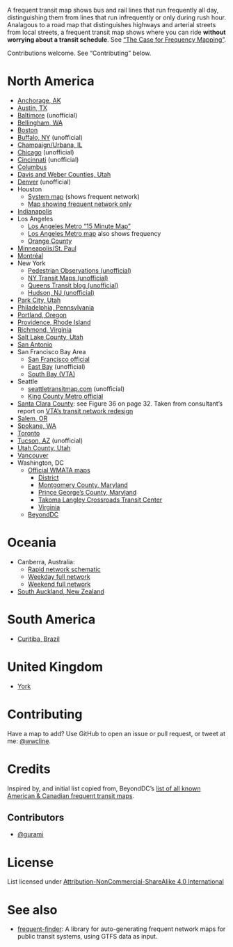 A frequent transit map shows bus and rail lines that run frequently all day, distinguishing them from lines that run infrequently or only during rush hour. Analagous to a road map that distinguishes highways and arterial streets from local streets, a frequent transit map shows where you can ride <b>without worrying about a transit schedule</b>. See [“The Case for Frequency Mapping”](https://humantransit.org/basics/the-case-for-frequency-mapping).

Contributions welcome. See “Contributing” below.

# North America

* [Anchorage, AK](https://www.muni.org/Departments/transit/PeopleMover/Documents/Anchorage%20Talks%20Transit/Comparison%20Maps%20on%20letterhead.pdf)
* [Austin, TX](https://capmetro.org/uploadedFiles/New2016/Plans_and_Development/Service_Changes/June2018/CAP_Mspc_Msys-Jun2018.pdf)
* [Baltimore](http://marc.szarkowski.us/4_Miscellaneous_Files/FrequentTransitMap/FrequentTransitMap.pdf) (unofficial)
* [Bellingham, WA](http://www.ridewta.com/Documents/Bellingham.pdf)
* [Boston](http://www.mbta.com/schedules_and_maps/subway/)
* [Buffalo, NY](https://www.google.com/maps/d/viewer?msa=0&ie=UTF&mid=zJrBqJ5t3ofc.krqQ-opbkEYA) (unofficial)
* [Champaign/Urbana, IL](http://www.cumtd.com/maps-and-schedules/system-maps/highfrequency)
* [Chicago](http://web.archive.org/web/20140214104948/http://www.prairiestateblue.com/diary/5576/cta-chicago-transit-authority-frequent-service-mapping) (unofficial)
* [Cincinnati](http://www.cincymap.org/) (unofficial)
* [Columbus](https://web.archive.org/web/20170615060452/http://www.cota.com/COTA/media/TSR/Current%20Maps/TSR_System_AllLines-11-1-2016.pdf)
* [Davis and Weber Counties, Utah](https://www.rideuta.com/-/media/Files/Rider-Info/Change-Day/ChangeDayWebDavCountySystemMapDec2022.ashx)
* [Denver](http://denverurbanism.com/2013/02/learn-to-love-the-bus-with-a-map-of-rtds-best-routes.html) (unofficial)
* Houston
   * [System map](http://ridemetro.org/MetroPDFs/NBN/New-METRO-System-Map.pdf) (shows frequent network)
   * [Map showing frequent network only](http://ridemetro.org/MetroPDFs/Schedules/SystemMaps/n-METRO-Frequent-Network-map.pdf)
* [Indianapolis](http://www.indygo.net/pages/system-map)
* Los Angeles
    * [Los Angeles Metro “15 Minute Map”](http://media.metro.net/riding_metro/maps/images/15_min_map.gif)
    * [Los Angeles Metro map](http://media.metro.net/riding_metro/maps/images/system_map.pdf) also shows frequency
    * [Orange County](http://octa.net/pdf/ETC_RideGuide%2015-minute.pdf)
* [Minneapolis/St. Paul](http://metrotransit.org/high-frequency-network-map.aspx)
* [Montréal](http://www.stm.info/sites/default/files/pictures/reseau10max-2016.pdf)
* New York
    * [Pedestrian Observations (unofficial)](http://pedestrianobservations.wordpress.com/2011/05/13/frequent-new-york-city-buses/)
    * [NY Transit Maps (unofficial)](http://nytransitmaps.tumblr.com/post/107648099115/a-frequent-transit-map-of-new-york-for-2015-all)
    * [Queens Transit blog (unofficial)](http://queenstransit.wordpress.com/category/frequent-maps/)
    * [Hudson, NJ (unofficial)](http://capntransit.blogspot.com/2012/08/frequent-transit-in-hudson-county-new.html)
* [Park City, Utah](http://www.parkcity.org/home/showdocument?id=3729)
* [Philadelphia, Pennsylvania](https://www.septa.org/frequency/img/2019-full-frequency-map.pdf)
* [Portland, Oregon](http://www.trimet.org/schedules/frequentservice.htm)
* [Providence, Rhode Island](http://www.ripta.com/stuff/contentmgr/files/0/4214cdbbe108103ebf207dd481fd0d0a/files/ripta_2012_system_map_final.pdf)
* [Richmond, Virginia](http://ridegrtc.com/media/routes/SystemMap_Nov2016.pdf)
* [Salt Lake County, Utah](https://www.rideuta.com/-/media/Files/Rider-Info/Change-Day/ChangeDaySLCountySystemMapDec2022.ashx)
* [San Antonio](http://www.viainfo.net/BusService/Docs/VIASystemMapJUNE2015.pdf)
* San Francisco Bay Area
    * [San Francisco official](https://www.sfmta.com/sites/default/files/maps/2016/SFMTA-Metro-Sept2015-RTP-Outln.pdf)
    * [East Bay](https://web.archive.org/web/20160405234850/http://calurbanist.com/east-bay-frequent-transit/) (unofficial)
    * [South Bay (VTA)](https://www.vta.org/go/maps)
* Seattle
    * [seattletransitmap.com](http://seattletransitmap.com/) (unofficial)
    * [King County Metro official](http://kingcounty.gov/depts/transportation/metro/schedules-maps/system-maps.aspx)
* [Santa Clara County](http://vtaorgcontent.s3-us-west-1.amazonaws.com/Site_Content/Transit_Choices_Report_Full.pdf): see Figure 36 on page 32. Taken from consultant’s report on [VTA’s transit network redesign](http://nextnetwork.vta.org)
* [Salem, OR](http://cherriots.org/sites/default/files/cherriots-system-map-8-5x11in-2017-09-05.pdf)
* [Spokane, WA](https://www.spokanetransit.com/files/content/STA_System_Map_Sept_2016_WEB.pdf)
* [Toronto](https://www.ttc.ca/PDF/Maps/TTC_SystemMap.pdf)
* [Tucson, AZ](http://www.humantransit.org/2014/07/tucson-a-frequent-network-map.html) (unofficial)
* [Utah County, Utah](https://www.rideuta.com/-/media/Files/Rider-Info/Change-Day/ChangeDayUtahCountySystemMapDec2022.ashx)
* [Vancouver](http://www.translink.ca/en/Plans-and-Projects/Frequent-Transit-Network.aspx)
* Washington, DC
    * [Official WMATA maps](https://www.wmata.com/schedules/maps/)
        * [District](https://www.wmata.com/schedules/maps/upload/WEB_DC-Metrobus-System-Map-FINAL.pdf)
        * [Montgomery County, Maryland](https://www.wmata.com/schedules/maps/upload/Mo-County-System-Map-Web-version.pdf)
        * [Prince George’s County, Maryland](https://www.wmata.com/schedules/maps/upload/WEB_PG-County-Metrobus-System-Map-FINAL.pdf)
        * [Takoma Langley Crossroads Transit Center](https://www.wmata.com/schedules/maps/upload/Takoma_Langley_Crossroads_TC_Map.pdf)
        * [Virginia](https://www.wmata.com/schedules/maps/upload/VA-System-Map-Web-version.pdf)
    * [BeyondDC](http://beyonddc.com/log/?p=3808)

# Oceania

* Canberra, Australia:
    * [Rapid network schematic](https://www.transport.act.gov.au/__data/assets/pdf_file/0006/1115925/TC-Rapid-Network-Map.pdf)
    * [Weekday full network](https://www.transport.act.gov.au/__data/assets/pdf_file/0007/1094695/network17_weekday_network_web.pdf)
    * [Weekend full network](https://www.transport.act.gov.au/__data/assets/pdf_file/0008/1094696/network17_weekend_network_web.pdf)
* [South Auckland, New Zealand](https://at.govt.nz/media/1971581/sg_southern-guide_oct-2016-web.pdf)

# South America

* [Curitiba, Brazil](https://upload.wikimedia.org/wikipedia/commons/1/16/Curitiba_PublicTransport.png)

# United Kingdom

* [York](http://www.firstgroup.com/uploads/maps/York%20Network%20Map_web.pdf)

#

# Contributing

Have a map to add? Use GitHub to open an issue or pull request, or tweet at me: [@wwcline](https://twitter.com/wwcline).

# Credits

Inspired by, and initial list copied from, BeyondDC’s [list of all known American & Canadian frequent transit maps](http://beyonddc.com/log/?page_id=5013).

## Contributors

* [@gurami](https://twitter.com/gurami)

# License

List licensed under [Attribution-NonCommercial-ShareAlike 4.0 International](http://creativecommons.org/licenses/by-nc-sa/4.0/)

# See also

* [frequent-finder](https://github.com/gregjd/frequent-finder): A library for auto-generating frequent network maps for public transit systems, using GTFS data as input.

